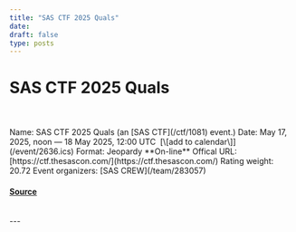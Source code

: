 ```yaml
---
title: "SAS CTF 2025 Quals"
date: 
draft: false
type: posts
---
```

# SAS CTF 2025 Quals

<br/>

<br/>
Name: SAS CTF 2025 Quals (an [SAS CTF](/ctf/1081) event.)  
Date: May 17, 2025, noon — 18 May 2025, 12:00 UTC  [\[add to calendar\]](/event/2636.ics)  
Format: Jeopardy  
**On-line**  
Offical URL: [https://ctf.thesascon.com/](https://ctf.thesascon.com/)  
Rating weight: 20.72  
Event organizers: [SAS CREW](/team/283057)

#### [Source](https://ctftime.org/event/2636)

<br/>
---
